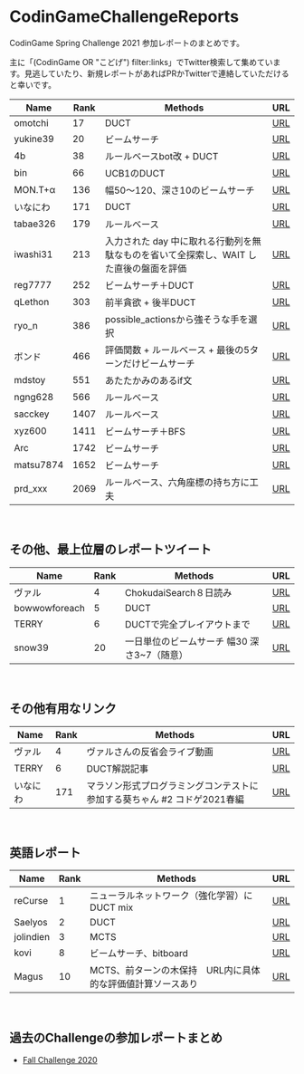 # CodinGameChallengeReports

CodinGame Spring Challenge 2021 参加レポートのまとめです。

主に「(CodinGame OR "こどげ") filter:links」でTwitter検索して集めています。見逃していたり、新規レポートがあればPRかTwitterで連絡していただけると幸いです。

Name | Rank | Methods | URL
-- | -- | -- | --
omotchi | 17 | DUCT | [URL](https://omotchi.hateblo.jp/entry/2021/05/19/062406)
yukine39 | 20 | ビームサーチ | [URL](https://yukine39.hatenablog.com/entry/2021/05/21/234557)
4b | 38 | ルールベースbot改 + DUCT | [URL](https://hachibungi.hatenablog.com/entry/2021/05/20/220408)
bin | 66 | UCB1のDUCT | [URL](https://bin101.hatenablog.com/entry/2021/05/18/032704)
MON.T+α | 136 | 幅50〜120、深さ10のビームサーチ | [URL](https://montplusa.hatenablog.com/entry/2021/05/20/025224)
いなにわ | 171 | DUCT | [URL](https://inaniwa.hatenablog.com/entry/2021/05/17/184814)
tabae326 | 179 | ルールベース | [URL](https://bbge.hateblo.jp/entry/2021/05/18/200927)
iwashi31 | 213 | 入力された day 中に取れる行動列を無駄なものを省いて全探索し、WAIT した直後の盤面を評価 | [URL](https://www.notion.so/iwashi31-marathon-history-d32e25fdc5a2481d8625e50c7ed7e3a1?p=8a6ffce677ee48d3b2606b9b1a5034c6)
reg7777 | 252 | ビームサーチ＋DUCT | [URL](https://5erial3xperiments.hatenablog.com/entry/2021/05/18/175647)
qLethon | 303 | 前半貪欲 + 後半DUCT | [URL](https://hackmd.io/@qLethon/B1nVOu7du)
ryo_n | 386 | possible_actionsから強そうな手を選択 | [URL](https://ryo-n.github.io/posts/codingame_spring_challenge_2021/)
ボンド | 466 | 評価関数 + ルールベース + 最後の5ターンだけビームサーチ | [URL](https://bondo.hateblo.jp/entry/2021/05/17/195114)
mdstoy | 551 | あたたかみのあるif文 | [URL](https://mdstoy.hatenablog.com/entry/2021/05/19/010723)
ngng628 | 566 | ルールベース | [URL](https://scrapbox.io/ngmemo/Codingame_Spring_Challenge_2021)
sacckey | 1407 | ルールベース | [URL](https://note.com/sacckey/n/n3f59f6815b00)
xyz600 | 1411 | ビームサーチ＋BFS | [URL](https://xyz600.hatenablog.com/entry/2021/05/22/102245)
Arc | 1742 | ビームサーチ | [URL](https://a4rcvv.net/codingame-spring-challenge-2021/)
matsu7874 | 1652 | ビームサーチ | [URL](https://matsu7874.hatenablog.com/entry/2021/05/18/004247)
prd_xxx | 2069 | ルールベース、六角座標の持ち方に工夫 | [URL](https://prd-xxx.hateblo.jp/entry/2021/05/21/071802)

<br>

## その他、最上位層のレポートツイート

Name | Rank | Methods | URL
-- | -- | -- | --
ヴァル | 4 | ChokudaiSearch８日読み | [URL](https://twitter.com/ValGrowth/status/1394231945450586118)
bowwowforeach | 5 | DUCT | [URL](https://twitter.com/bowwowforeach/status/1394211023872135173)
TERRY | 6 | DUCTで完全プレイアウトまで | [URL](https://twitter.com/terry_u16/status/1394216139736064006)
snow39 | 20 | 一日単位のビームサーチ 幅30 深さ3~7（随意） | [URL](https://twitter.com/snow39_y/status/1394229634439421960)

<br>

## その他有用なリンク

Name | Rank | Methods | URL
-- | -- | -- | --
ヴァル | 4 | ヴァルさんの反省会ライブ動画 | [URL](https://twitcasting.tv/valgrowth/movie/683720066)
TERRY | 6 | DUCT解説記事 | [URL](https://www.terry-u16.net/entry/decoupled-uct)
いなにわ | 171 | マラソン形式プログラミングコンテストに参加する葵ちゃん #2 コドゲ2021春編 | [URL](https://www.nicovideo.jp/watch/sm38778701)

<br>

## 英語レポート

Name | Rank | Methods | URL
-- | -- | -- | --
reCurse | 1 | ニューラルネットワーク（強化学習）にDUCT mix | [URL](https://www.codingame.com/forum/t/spring-challenge-2021-feedbacks-strategies/190849/67)
Saelyos | 2 | DUCT | [URL](https://www.codingame.com/forum/t/spring-challenge-2021-feedbacks-strategies/190849/48)
jolindien | 3 | MCTS | [URL](https://www.codingame.com/forum/t/spring-challenge-2021-feedbacks-strategies/190849/22)
kovi | 8 | ビームサーチ、bitboard | [URL](https://www.codingame.com/forum/t/spring-challenge-2021-feedbacks-strategies/190849/38)
Magus | 10 | MCTS、前ターンの木保持　URL内に具体的な評価値計算ソースあり | [URL](https://www.codingame.com/forum/t/spring-challenge-2021-feedbacks-strategies/190849/3)

<br>

## 過去のChallengeの参加レポートまとめ
- [Fall Challenge 2020](https://github.com/shirakia/CodinGameChallengeReports/blob/main/FallChallenge2020.md)
